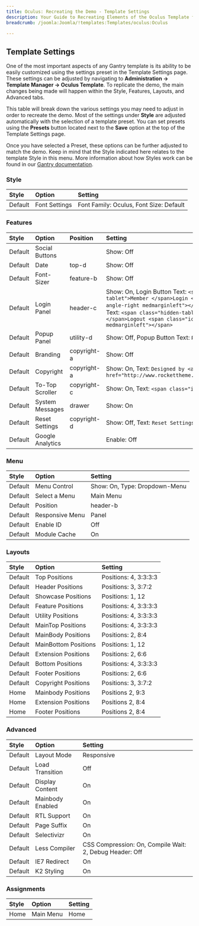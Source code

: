```yaml
---
title: Oculus: Recreating the Demo - Template Settings
description: Your Guide to Recreating Elements of the Oculus Template for Joomla
breadcrumb: /joomla:Joomla/!templates:Templates/oculus:Oculus

---
```


Template Settings
-----
One of the most important aspects of any Gantry template is its ability to be easily customized using the settings preset in the Template Settings page. These settings can be adjusted by navigating to **Administration -> Template Manager -> Oculus Template**. To replicate the demo, the main changes being made will happen within the Style, Features, Layouts, and Advanced tabs. 

This table will break down the various settings you may need to adjust in order to recreate the demo. Most of the settings under **Style** are adjusted automatically with the selection of a template preset. You can set presets using the **Presets** button located next to the **Save** option at the top of the Template Settings page.

Once you have selected a Preset, these options can be further adjusted to match the demo. Keep in mind that the Style indicated here relates to the template Style in this menu. More information about how Styles work can be found in our [Gantry documentation][Style].

### Style
|  Style  |     Option    |                 Setting                 |
| :------ | :------------ | :-------------------------------------- |
| Default | Font Settings | Font Family: Oculus, Font Size: Default |

### Features
|  Style  |      Option      |   Position  |                                                                                                                             Setting                                                                                                                              |
| :------ | :--------------- | :---------- | :--------------------------------------------------------------------------------------------------------------------------------------------------------------------------------------------------------------------------------------------------------------- |
| Default | Social Buttons   |             | Show: Off                                                                                                                                                                                                                                                        |
| Default | Date             | top-d       | Show: Off                                                                                                                                                                                                                                                        |
| Default | Font-Sizer       | feature-b   | Show: Off                                                                                                                                                                                                                                                        |
| Default | Login Panel      | header-c    | Show: On, Login Button Text: `<span class="hidden-tablet">Member </span>Login <span class="icon-angle-right medmarginleft"></span>`, Logout Button Text: `<span class="hidden-tablet">Member </span>Logout <span class="icon-angle-right medmarginleft"></span>` |
| Default | Popup Panel      | utility-d   | Show: Off, Popup Button Text: `Popup Module`                                                                                                                                                                                                                     |
| Default | Branding         | copyright-a | Show: Off                                                                                                                                                                                                                                                        |
| Default | Copyright        | copyright-a | Show: On, Text: `Designed by <a href="http://www.rockettheme.com">RocketTheme</a>.`                                                                                                                                                                              |
| Default | To-Top Scroller  | copyright-c | Show: On, Text: `<span class="icon-angle-up"></span>`                                                                                                                                                                                                            |
| Default | System Messages  | drawer      | Show: On                                                                                                                                                                                                                                                         |
| Default | Reset Settings   | copyright-d | Show: Off, Text: `Reset Settings`                                                                                                                                                                                                                                |
| Default | Google Analytics |             | Enable: Off                                                                                                                                                                                                                                                      |

### Menu
|  Style  |      Option     |            Setting            |
| :------ | :-------------- | :---------------------------- |
| Default | Menu Control    | Show: On, Type: Dropdown-Menu |
| Default | Select a Menu   | Main Menu                     |
| Default | Position        | header-b                      |
| Default | Responsive Menu | Panel                         |
| Default | Enable ID       | Off                           |
| Default | Module Cache    | On                            |

### Layouts

|  Style  |        Option        |        Setting        |
| :------ | :------------------- | :-------------------- |
| Default | Top Positions        | Positions: 4, 3:3:3:3 |
| Default | Header Positions     | Positions: 3, 3:7:2   |
| Default | Showcase Positions   | Positions: 1, 12      |
| Default | Feature Positions    | Positions: 4, 3:3:3:3 |
| Default | Utility Positions    | Positions: 4, 3:3:3:3 |
| Default | MainTop Positions    | Positions: 4, 3:3:3:3 |
| Default | MainBody Positions   | Positions: 2, 8:4     |
| Default | MainBottom Positions | Positions: 1, 12      |
| Default | Extension Positions  | Positions: 2, 6:6     |
| Default | Bottom Positions     | Positions: 4, 3:3:3:3 |
| Default | Footer Positions     | Positions: 2, 6:6     |
| Default | Copyright Positions  | Positions: 3, 3:7:2   |
| Home    | Mainbody Positions   | Positions 2, 9:3      |
| Home    | Extension Positions  | Positions 2, 8:4      |
| Home    | Footer Positions     | Positions 2, 8:4      |

### Advanced

|  Style  |      Option      |                         Setting                         |
| :------ | :--------------- | :------------------------------------------------------ |
| Default | Layout Mode      | Responsive                                              |
| Default | Load Transition  | Off                                                     |
| Default | Display Content  | On                                                      |
| Default | Mainbody Enabled | On                                                      |
| Default | RTL Support      | On                                                      |
| Default | Page Suffix      | On                                                      |
| Default | Selectivizr      | On                                                      |
| Default | Less Compiler    | CSS Compression: On, Compile Wait: 2, Debug Header: Off |
| Default | IE7 Redirect     | On                                                      |
| Default | K2 Styling       | On                                                      |

### Assignments
| Style |   Option  | Setting |
| :---- | :-------- | :------ |
| Home  | Main Menu | Home    |

[menu]: ../../start/menu.md
[Style]: http://docs.gantry.org/gantry4/configure